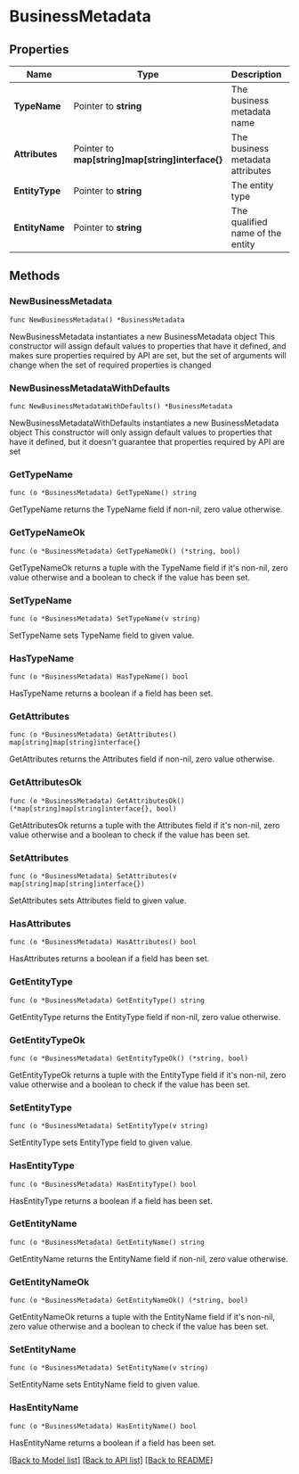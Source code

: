 # BusinessMetadata

## Properties

Name | Type | Description | Notes
------------ | ------------- | ------------- | -------------
**TypeName** | Pointer to **string** | The business metadata name | [optional] 
**Attributes** | Pointer to **map[string]map[string]interface{}** | The business metadata attributes | [optional] 
**EntityType** | Pointer to **string** | The entity type | [optional] 
**EntityName** | Pointer to **string** | The qualified name of the entity | [optional] 

## Methods

### NewBusinessMetadata

`func NewBusinessMetadata() *BusinessMetadata`

NewBusinessMetadata instantiates a new BusinessMetadata object
This constructor will assign default values to properties that have it defined,
and makes sure properties required by API are set, but the set of arguments
will change when the set of required properties is changed

### NewBusinessMetadataWithDefaults

`func NewBusinessMetadataWithDefaults() *BusinessMetadata`

NewBusinessMetadataWithDefaults instantiates a new BusinessMetadata object
This constructor will only assign default values to properties that have it defined,
but it doesn't guarantee that properties required by API are set

### GetTypeName

`func (o *BusinessMetadata) GetTypeName() string`

GetTypeName returns the TypeName field if non-nil, zero value otherwise.

### GetTypeNameOk

`func (o *BusinessMetadata) GetTypeNameOk() (*string, bool)`

GetTypeNameOk returns a tuple with the TypeName field if it's non-nil, zero value otherwise
and a boolean to check if the value has been set.

### SetTypeName

`func (o *BusinessMetadata) SetTypeName(v string)`

SetTypeName sets TypeName field to given value.

### HasTypeName

`func (o *BusinessMetadata) HasTypeName() bool`

HasTypeName returns a boolean if a field has been set.

### GetAttributes

`func (o *BusinessMetadata) GetAttributes() map[string]map[string]interface{}`

GetAttributes returns the Attributes field if non-nil, zero value otherwise.

### GetAttributesOk

`func (o *BusinessMetadata) GetAttributesOk() (*map[string]map[string]interface{}, bool)`

GetAttributesOk returns a tuple with the Attributes field if it's non-nil, zero value otherwise
and a boolean to check if the value has been set.

### SetAttributes

`func (o *BusinessMetadata) SetAttributes(v map[string]map[string]interface{})`

SetAttributes sets Attributes field to given value.

### HasAttributes

`func (o *BusinessMetadata) HasAttributes() bool`

HasAttributes returns a boolean if a field has been set.

### GetEntityType

`func (o *BusinessMetadata) GetEntityType() string`

GetEntityType returns the EntityType field if non-nil, zero value otherwise.

### GetEntityTypeOk

`func (o *BusinessMetadata) GetEntityTypeOk() (*string, bool)`

GetEntityTypeOk returns a tuple with the EntityType field if it's non-nil, zero value otherwise
and a boolean to check if the value has been set.

### SetEntityType

`func (o *BusinessMetadata) SetEntityType(v string)`

SetEntityType sets EntityType field to given value.

### HasEntityType

`func (o *BusinessMetadata) HasEntityType() bool`

HasEntityType returns a boolean if a field has been set.

### GetEntityName

`func (o *BusinessMetadata) GetEntityName() string`

GetEntityName returns the EntityName field if non-nil, zero value otherwise.

### GetEntityNameOk

`func (o *BusinessMetadata) GetEntityNameOk() (*string, bool)`

GetEntityNameOk returns a tuple with the EntityName field if it's non-nil, zero value otherwise
and a boolean to check if the value has been set.

### SetEntityName

`func (o *BusinessMetadata) SetEntityName(v string)`

SetEntityName sets EntityName field to given value.

### HasEntityName

`func (o *BusinessMetadata) HasEntityName() bool`

HasEntityName returns a boolean if a field has been set.


[[Back to Model list]](../README.md#documentation-for-models) [[Back to API list]](../README.md#documentation-for-api-endpoints) [[Back to README]](../README.md)


